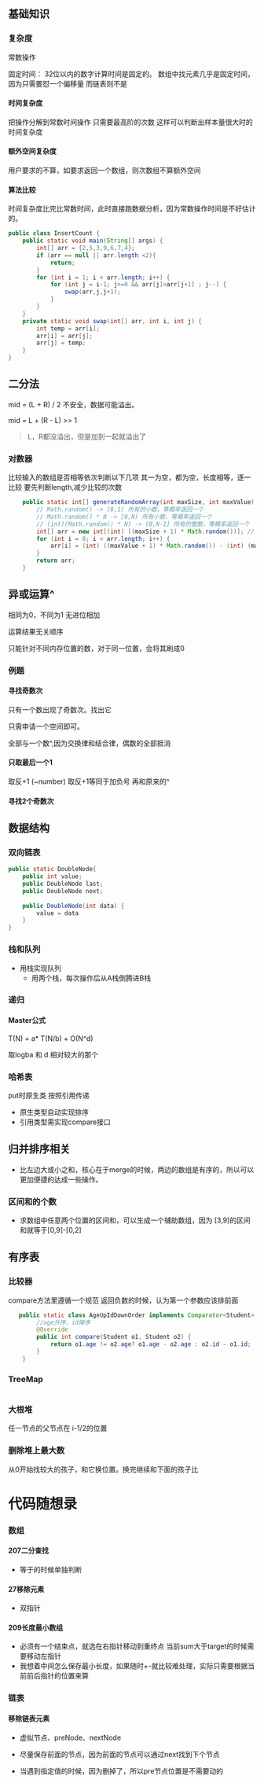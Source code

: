 ## 基础知识

### 复杂度

常数操作

固定时间：
32位以内的数字计算时间是固定的。
数组中找元素几乎是固定时间，因为只需要怼一个偏移量
而链表则不是

#### **时间复杂度**

把操作分解到常数时间操作
只需要最高阶的次数
这样可以判断出样本量很大时的时间复杂度



#### **额外空间复杂度**

用户要求的不算，如要求返回一个数组，则次数组不算额外空间



#### 算法比较

时间复杂度比完比常数时间，此时直接跑数据分析，因为常数操作时间是不好估计的。



```java
public class InsertCount {
    public static void main(String[] args) {
        int[] arr = {2,5,3,9,6,7,4};
        if (arr == null || arr.length <2){
            return;
        }
        for (int i = 1; i < arr.length; i++) {
            for (int j = i-1; j>=0 && arr[j]>arr[j+1] ; j--) {
                swap(arr,j,j+1);
            }
        }
    }
    private static void swap(int[] arr, int i, int j) {
        int temp = arr[i];
        arr[i] = arr[j];
        arr[j] = temp;
    }
}
```



## 二分法

mid = (L + R) / 2 不安全，数据可能溢出。

mid = L + (R - L) >> 1

> L，R都没溢出，但是加到一起就溢出了





### 对数器

比较输入的数组是否相等依次判断以下几项
其一为空，都为空，长度相等，逐一比较
要先判断length,减少比较的次数

~~~java
	public static int[] generateRandomArray(int maxSize, int maxValue) {
		// Math.random() -> [0,1) 所有的小数，等概率返回一个
		// Math.random() * N -> [0,N) 所有小数，等概率返回一个
		// (int)(Math.random() * N) -> [0,N-1] 所有的整数，等概率返回一个
		int[] arr = new int[(int) ((maxSize + 1) * Math.random())]; // 长度随机
		for (int i = 0; i < arr.length; i++) {
			arr[i] = (int) ((maxValue + 1) * Math.random()) - (int) (maxValue * Math.random());
		}
		return arr;
	}
~~~





## 异或运算^

相同为0，不同为1
无进位相加

运算结果无关顺序

只能针对不同内存位置的数，对于同一位置，会将其刷成0

### 例题

#### 寻找奇数次

只有一个数出现了奇数次。找出它

只需申请一个空间即可。

全部与一个数^,因为交换律和结合律，偶数的全部抵消

#### 只取最后一个1

取反+1  (~number)    取反+1等同于加负号
再和原来的^

#### 寻找2个奇数次



## 数据结构

### 双向链表

~~~java
public static DoubleNode{
    public int value;
    public DoubleNode last;
    public DoubleNode next;
    
    public DoubleNode(int data) {
        value = data
    }
}
~~~

### 栈和队列

* 用栈实现队列
  * 用两个栈，每次操作后从A栈倒腾进B栈

### 递归

#### Master公式

T(N) = a* T(N/b) + O(N^d)

取logba 和 d 相对较大的那个



### 哈希表

put时原生类  按照引用传递

* 原生类型自动实现排序
* 引用类型需实现compare接口

## 归并排序相关

* 比左边大或小之和，核心在于merge的时候，两边的数组是有序的，所以可以更加便捷的达成一些操作。

### 区间和的个数

* 求数组中任意两个位置的区间和，可以生成一个辅助数组，因为 [3,9]的区间和就等于[0,9]-[0,2]



## 有序表



### 比较器

compare方法里遵循一个规范
返回负数的时候，认为第一个参数应该排前面 

~~~java
   public static class AgeUpIdDownOrder implements Comparator<Student> {
        //age升序，id降序
        @Override
        public int compare(Student o1, Student o2) {
            return o1.age != o2.age? o1.age - o2.age : o2.id - o1.id;
        }
    }
~~~

### TreeMap

~~~java

~~~

### 大根堆

任一节点的父节点在 i-1/2的位置

### 删除堆上最大数

从0开始找较大的孩子，和它换位置。换完继续和下面的孩子比





# 代码随想录

### 数组

#### 207二分查找

* 等于的时候单独判断



#### 27移除元素

* 双指针

#### 209长度最小数组

* 必须有一个结束点，就选在右指针移动到重终点
  当前sum大于target的时候需要移动左指针
* 我想着中间怎么保存最小长度，如果随时+-就比较难处理，实际只需要根据当前前后指针的位置来算

### 链表

#### 移除链表元素

* 虚拟节点、preNode、nextNode

* 尽量保存前面的节点，因为前面的节点可以通过next找到下个节点
* 当遇到指定值的时候，因为删掉了，所以pre节点位置是不需要动的

